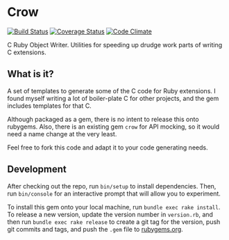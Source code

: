 # Crow

[![Build Status](https://api.travis-ci.com/neilslater/crow.png?branch=master)](https://travis-ci.com/github/neilslater/crow)
[![Coverage Status](https://coveralls.io/repos/neilslater/crow/badge.png?branch=master)](https://coveralls.io/r/neilslater/crow?branch=master)
[![Code Climate](https://codeclimate.com/github/neilslater/crow.png)](https://codeclimate.com/github/neilslater/crow)

C Ruby Object Writer. Utilities for speeding up drudge work parts of writing C extensions.

## What is it?

A set of templates to generate some of the C code for Ruby extensions. I found myself writing a
lot of boiler-plate C for other projects, and the gem includes templates for that C.

Although packaged as a gem, there is no intent to release this onto rubygems. Also, there is an
existing gem `crow` for API mocking, so it would need a name change at the very least.

Feel free to fork this code and adapt it to your code generating needs.

## Development

After checking out the repo, run `bin/setup` to install dependencies. Then, run `bin/console` for an interactive prompt that will allow you to experiment.

To install this gem onto your local machine, run `bundle exec rake install`. To release a new version, update the version number in `version.rb`, and then run `bundle exec rake release` to create a git tag for the version, push git commits and tags, and push the `.gem` file to [rubygems.org](https://rubygems.org).
